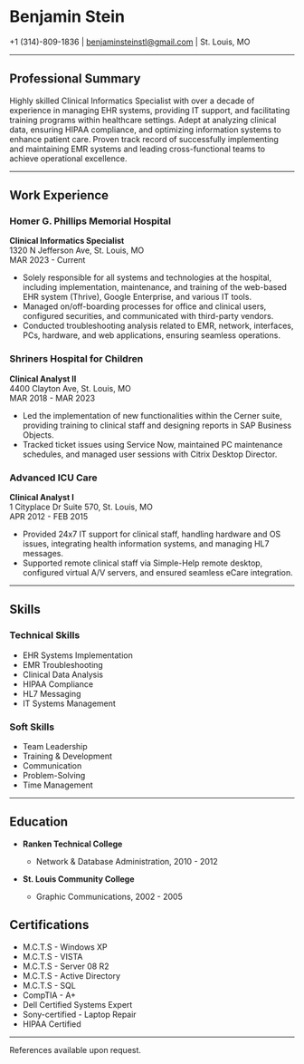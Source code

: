 # Benjamin Stein

+1 (314)-809-1836 | benjaminsteinstl@gmail.com | St. Louis, MO

---

## Professional Summary

Highly skilled Clinical Informatics Specialist with over a decade of experience in managing EHR systems, providing IT support, and facilitating training programs within healthcare settings. Adept at analyzing clinical data, ensuring HIPAA compliance, and optimizing information systems to enhance patient care. Proven track record of successfully implementing and maintaining EMR systems and leading cross-functional teams to achieve operational excellence.

---

## Work Experience

### Homer G. Phillips Memorial Hospital
**Clinical Informatics Specialist**  
1320 N Jefferson Ave, St. Louis, MO  
MAR 2023 - Current

- Solely responsible for all systems and technologies at the hospital, including implementation, maintenance, and training of the web-based EHR system (Thrive), Google Enterprise, and various IT tools.
- Managed on/off-boarding processes for office and clinical users, configured securities, and communicated with third-party vendors.
- Conducted troubleshooting analysis related to EMR, network, interfaces, PCs, hardware, and web applications, ensuring seamless operations.

### Shriners Hospital for Children
**Clinical Analyst II**  
4400 Clayton Ave, St. Louis, MO  
MAR 2018 - MAR 2023

- Led the implementation of new functionalities within the Cerner suite, providing training to clinical staff and designing reports in SAP Business Objects.
- Tracked ticket issues using Service Now, maintained PC maintenance schedules, and managed user sessions with Citrix Desktop Director.

### Advanced ICU Care
**Clinical Analyst I**  
1 Cityplace Dr Suite 570, St. Louis, MO  
APR 2012 - FEB 2015

- Provided 24x7 IT support for clinical staff, handling hardware and OS issues, integrating health information systems, and managing HL7 messages.
- Supported remote clinical staff via Simple-Help remote desktop, configured virtual A/V servers, and ensured seamless eCare integration.

---

## Skills

### Technical Skills
- EHR Systems Implementation
- EMR Troubleshooting
- Clinical Data Analysis
- HIPAA Compliance
- HL7 Messaging
- IT Systems Management

### Soft Skills
- Team Leadership
- Training & Development
- Communication
- Problem-Solving
- Time Management

---

## Education

- **Ranken Technical College**
  - Network & Database Administration, 2010 - 2012

- **St. Louis Community College**
  - Graphic Communications, 2002 - 2005

## Certifications

- M.C.T.S - Windows XP
- M.C.T.S - VISTA
- M.C.T.S - Server 08 R2
- M.C.T.S - Active Directory
- M.C.T.S - SQL
- CompTIA - A+
- Dell Certified Systems Expert
- Sony-certified - Laptop Repair
- HIPAA Certified

---

References available upon request.